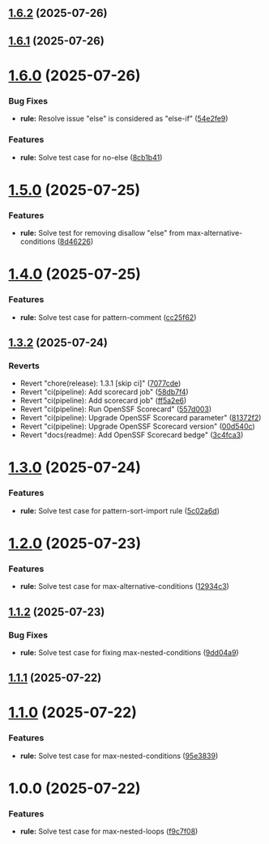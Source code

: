 ## [1.6.2](https://github.com/rizqyfahmi/eslint-plugin-essential/compare/v1.6.1...v1.6.2) (2025-07-26)

## [1.6.1](https://github.com/rizqyfahmi/eslint-plugin-essential/compare/v1.6.0...v1.6.1) (2025-07-26)

# [1.6.0](https://github.com/rizqyfahmi/eslint-plugin-essential/compare/v1.5.0...v1.6.0) (2025-07-26)


### Bug Fixes

* **rule:** Resolve issue "else" is considered as "else-if" ([54e2fe9](https://github.com/rizqyfahmi/eslint-plugin-essential/commit/54e2fe9859d01ad57778e843e6cbca1b8d70bb45))


### Features

* **rule:** Solve test case for no-else ([8cb1b41](https://github.com/rizqyfahmi/eslint-plugin-essential/commit/8cb1b41d822b4aa2e2555eae9dc09022a5b2c9c9))

# [1.5.0](https://github.com/rizqyfahmi/eslint-plugin-essential/compare/v1.4.0...v1.5.0) (2025-07-25)


### Features

* **rule:** Solve test for removing disallow "else" from max-alternative-conditions ([8d46226](https://github.com/rizqyfahmi/eslint-plugin-essential/commit/8d46226edc924b168a1f201225d4fdff3c77f391))

# [1.4.0](https://github.com/rizqyfahmi/eslint-plugin-essential/compare/v1.3.2...v1.4.0) (2025-07-25)


### Features

* **rule:** Solve test case for pattern-comment ([cc25f62](https://github.com/rizqyfahmi/eslint-plugin-essential/commit/cc25f62229db28142cec3af73ec8c4308119439f))

## [1.3.2](https://github.com/rizqyfahmi/eslint-plugin-essential/compare/v1.3.1...v1.3.2) (2025-07-24)


### Reverts

* Revert "chore(release): 1.3.1 [skip ci]" ([7077cde](https://github.com/rizqyfahmi/eslint-plugin-essential/commit/7077cde80b70ddb2421fb6b2de3271209a53cecd))
* Revert "ci(pipeline): Add scorecard job" ([58db7f4](https://github.com/rizqyfahmi/eslint-plugin-essential/commit/58db7f41deb59de19a54326f3f6cb44d0fd8e906))
* Revert "ci(pipeline): Add scorecard job" ([ff5a2e6](https://github.com/rizqyfahmi/eslint-plugin-essential/commit/ff5a2e63be2d46a8799be1d867a1780bfbd649b2))
* Revert "ci(pipeline): Run OpenSSF Scorecard" ([557d003](https://github.com/rizqyfahmi/eslint-plugin-essential/commit/557d0030b5c21931f77badcd6409901b2c92b483))
* Revert "ci(pipeline): Upgrade OpenSSF Scorecard parameter" ([81372f2](https://github.com/rizqyfahmi/eslint-plugin-essential/commit/81372f2efe6c92e148c946a5fafb1d6af859fc67))
* Revert "ci(pipeline): Upgrade OpenSSF Scorecard version" ([00d540c](https://github.com/rizqyfahmi/eslint-plugin-essential/commit/00d540c2efe57e2bde43527d4964b885cf2a9045))
* Revert "docs(readme): Add OpenSSF Scorecard bedge" ([3c4fca3](https://github.com/rizqyfahmi/eslint-plugin-essential/commit/3c4fca3e0ad77e7a42f787bb78d1c53a0f807442))

# [1.3.0](https://github.com/rizqyfahmi/eslint-plugin-essential/compare/v1.2.0...v1.3.0) (2025-07-24)


### Features

* **rule:** Solve test case for pattern-sort-import rule ([5c02a6d](https://github.com/rizqyfahmi/eslint-plugin-essential/commit/5c02a6d06165e129a4e5cdae5fe54e08c008a402))

# [1.2.0](https://github.com/rizqyfahmi/eslint-plugin-essential/compare/v1.1.2...v1.2.0) (2025-07-23)


### Features

* **rule:** Solve test case for max-alternative-conditions ([12934c3](https://github.com/rizqyfahmi/eslint-plugin-essential/commit/12934c3002e1585d6ec73756bc8fd63658a3c59f))

## [1.1.2](https://github.com/rizqyfahmi/eslint-plugin-essential/compare/v1.1.1...v1.1.2) (2025-07-23)


### Bug Fixes

* **rule:** Solve test case for fixing max-nested-conditions ([9dd04a9](https://github.com/rizqyfahmi/eslint-plugin-essential/commit/9dd04a96a721aebab63b85ffd5edaf9a46be8f67))

## [1.1.1](https://github.com/rizqyfahmi/eslint-plugin-essential/compare/v1.1.0...v1.1.1) (2025-07-22)

# [1.1.0](https://github.com/rizqyfahmi/eslint-plugin-essential/compare/v1.0.0...v1.1.0) (2025-07-22)


### Features

* **rule:** Solve test case for max-nested-conditions ([95e3839](https://github.com/rizqyfahmi/eslint-plugin-essential/commit/95e383996a3221f54a6b7e34cae1fea4ab66ca04))

# 1.0.0 (2025-07-22)


### Features

* **rule:** Solve test case for max-nested-loops ([f9c7f08](https://github.com/rizqyfahmi/eslint-plugin-essential/commit/f9c7f08c2e88c370173637a2be20666aa36d94f8))
